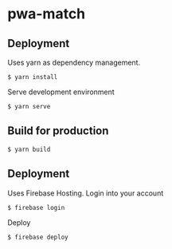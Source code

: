 # pwa-match

## Deployment
Uses yarn as dependency management.
```
$ yarn install
```
Serve development environment
```
$ yarn serve
```

## Build for production
```
$ yarn build
```

## Deployment
Uses Firebase Hosting.
Login into your account
```
$ firebase login
```
Deploy
```
$ firebase deploy
```
